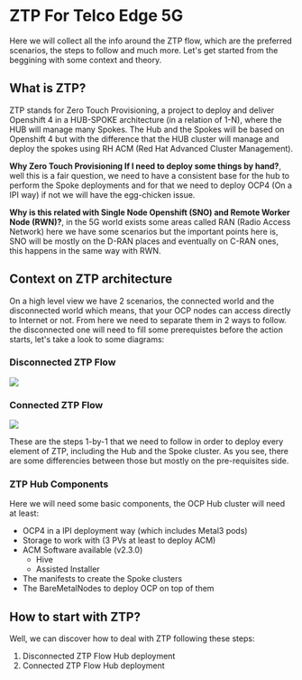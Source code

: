 # ZTP For Telco Edge 5G

Here we will collect all the info around the ZTP flow, which are the preferred scenarios, the steps to follow and much more. Let's get started from the beggining with some context and theory.

## What is ZTP?

ZTP stands for Zero Touch Provisioning, a project to deploy and deliver Openshift 4 in a HUB-SPOKE architecture (in a relation of 1-N), where the HUB will manage many Spokes. The Hub and the Spokes will be based on Openshift 4 but with the difference that the HUB cluster will manage and deploy the spokes using RH ACM (Red Hat Advanced Cluster Management).

**Why Zero Touch Provisioning If I need to deploy some things by hand?**, well this is a fair question, we need to have a consistent base for the hub to perform the Spoke deployments and for that we need to deploy OCP4 (On a IPI way) if not we will have the egg-chicken issue.

**Why is this related with Single Node Openshift (SNO) and Remote Worker Node (RWN)?**, in the 5G world exists some areas called RAN (Radio Access Network) here we have some scenarios but the important points here is, SNO will be mostly on the D-RAN places and eventually on C-RAN ones, this happens in the same way with RWN.

## Context on ZTP architecture

On a high level view we have 2 scenarios, the connected world and the disconnected world which means, that your OCP nodes can access directly to Internet or not. From here we need to separate them in 2 ways to follow. the disconnected one will need to fill some prerequistes before the action starts, let's take a look to some diagrams:

### Disconnected ZTP Flow

![](https://i.imgur.com/eCLCzpA.png)

### Connected ZTP Flow

![](https://i.imgur.com/0BqWhRk.png)


These are the steps 1-by-1 that we need to follow in order to deploy every element of ZTP, including the Hub and the Spoke cluster. As you see, there are some differencies between those but mostly on the pre-requisites side.

### ZTP Hub Components

Here we will need some basic components, the OCP Hub cluster will need at least:

- OCP4 in a IPI deployment way (which includes Metal3 pods)
- Storage to work with (3 PVs at least to deploy ACM)
- ACM Software available (v2.3.0)
    - Hive
    - Assisted Installer
- The manifests to create the Spoke clusters
- The BareMetalNodes to deploy OCP on top of them


## How to start with ZTP?

Well, we can discover how to deal with ZTP following these steps:

1. Disconnected ZTP Flow Hub deployment
2. Connected ZTP Flow Hub deployment